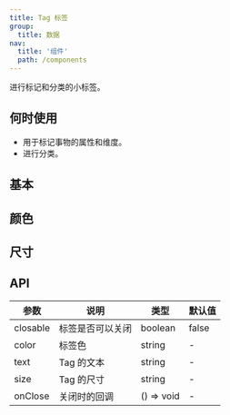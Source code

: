 ```yaml
---
title: Tag 标签
group:
  title: 数据
nav:
  title: '组件'
  path: /components
---
```


进行标记和分类的小标签。

## 何时使用

- 用于标记事物的属性和维度。
- 进行分类。

## 基本

<code src="./demo/base.tsx" ></code>

## 颜色

<code src="./demo/color.tsx" ></code>

## 尺寸

<code src="./demo/size.tsx" ></code>

## API

| 参数     | 说明             | 类型       | 默认值 |
| -------- | ---------------- | ---------- | ------ |
| closable | 标签是否可以关闭 | boolean    | false  |
| color    | 标签色           | string     | -      |
| text     | Tag 的文本       | string     | -      |
| size     | Tag 的尺寸       | string     | -      |
| onClose  | 关闭时的回调     | () => void | -      |
